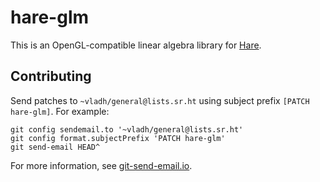 # hare-glm

This is an OpenGL-compatible linear algebra library for
[Hare](https://harelang.org).

## Contributing

Send patches to `~vladh/general@lists.sr.ht` using subject prefix `[PATCH hare-glm]`. For example:

```
git config sendemail.to '~vladh/general@lists.sr.ht'
git config format.subjectPrefix 'PATCH hare-glm'
git send-email HEAD^
```

For more information, see [git-send-email.io](https://git-send-email.io/).
